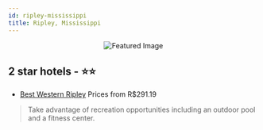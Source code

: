 ```yaml
---
id: ripley-mississippi
title: Ripley, Mississippi
---
```


<center><img src="https://i.travelapi.com/hotels/1000000/910000/906400/906326/c2c334e3_z.jpg" alt="Featured Image" /></center>


##  2 star hotels - ⭐️⭐️

-    [Best Western Ripley](https://us.hurb.com/br/hotels/ripley/best-western-ripley-JNP-JP989628?cmp=18055) Prices from R$291.19
   > Take advantage of recreation opportunities including an outdoor pool and a fitness center.
